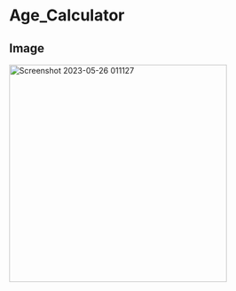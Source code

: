 # Age_Calculator
## Image
<img width="392" alt="Screenshot 2023-05-26 011127" src="https://github.com/Ismail1500/Age_Calculator/assets/90867563/fcfffbb2-c84c-420d-bb41-64eeb609feb3">
